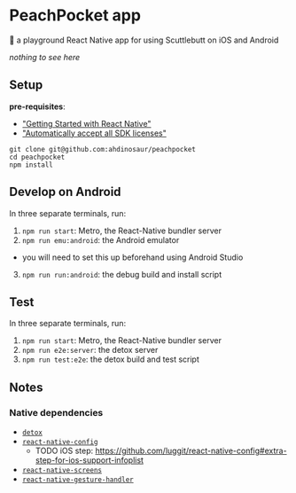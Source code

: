 # PeachPocket app

🍑 a playground React Native app for using Scuttlebutt on iOS and Android

_nothing to see here_

## Setup

**pre-requisites**:

- ["Getting Started with React Native"](https://facebook.github.io/react-native/docs/getting-started.html)
- ["Automatically accept all SDK licenses"](https://stackoverflow.com/questions/38096225/automatically-accept-all-sdk-licences)

```shell
git clone git@github.com:ahdinosaur/peachpocket
cd peachpocket
npm install
```

## Develop on Android

In three separate terminals, run:

1. `npm run start`: Metro, the React-Native bundler server
2. `npm run emu:android`: the Android emulator
  - you will need to set this up beforehand using Android Studio
3. `npm run run:android`: the debug build and install script

## Test

In three separate terminals, run:

1. `npm run start`: Metro, the React-Native bundler server
2. `npm run e2e:server`: the detox server
3. `npm run test:e2e`: the detox build and test script

## Notes

### Native dependencies

- [`detox`](https://github.com/wix/Detox/blob/master/docs/Introduction.GettingStarted.md)
- [`react-native-config`](https://github.com/luggit/react-native-config#setup)
  - TODO iOS step: https://github.com/luggit/react-native-config#extra-step-for-ios-support-infoplist
- [`react-native-screens`](https://github.com/kmagiera/react-native-screens#usage-with-react-navigation-without-expo)
- [`react-native-gesture-handler`](https://kmagiera.github.io/react-native-gesture-handler/docs/getting-started.html)
